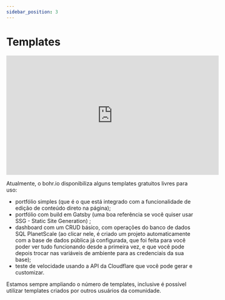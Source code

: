 ```yaml
---
sidebar_position: 3
---
```


# Templates

<div style={{textAlign: 'center'}}><iframe width="560" height="315" src="https://www.youtube.com/embed/yXQswsMDC1Q" title="YouTube video player" frameborder="0" allow="accelerometer; autoplay; clipboard-write; encrypted-media; gyroscope; picture-in-picture" allowfullscreen></iframe></div>

Atualmente, o bohr.io disponibiliza alguns templates gratuitos livres para uso:

- portfólio simples (que é o que está integrado com a funcionalidade de edição de conteúdo direto na página);
- portfólio com build em Gatsby (uma boa referência se você quiser usar SSG - Static Site Generation) ;
- dashboard com um CRUD básico, com operações do banco de dados SQL PlanetScale (ao clicar nele, é criado um projeto automaticamente com a base de dados pública já configurada, que foi feita para você poder ver tudo funcionando desde a primeira vez, e que você pode depois trocar nas variáveis de ambiente para as credenciais da sua base);
- teste de velocidade usando a API da Cloudflare que você pode gerar e customizar.

Estamos sempre ampliando o número de templates, inclusive é possível utilizar templates criados por outros usuários da comunidade.

